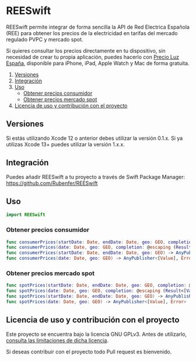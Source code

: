 # REESwift

REESwift permite integrar de forma sencilla la API de Red Electrica Española (REE) para obtener los precios de la electricidad en tarifas del mercado regulado PVPC y mercado spot.

Si quieres consultar los precios directamente en tu dispositivo, sin necesidad de crear tu propia aplicación, puedes hacerlo con [Precio Luz España](https://apps.apple.com/es/app/precio-luz-españa/id1487330692), disponible para iPhone, iPad, Apple Watch y Mac de forma gratuita. 

1. [Versiones](#versiones)
2. [Integración](#integración)
3. [Uso](#uso)
    - [Obtener precios consumidor](#obtener-precios-consumidor)
    - [Obtener precios mercado spot](#obtener-precios-mercado-spot)
4. [Licencia de uso y contribución con el proyecto](#licencia-de-uso-y-contribución-con-el-proyecto)

## Versiones

Si estás utilizando Xcode 12 o anterior debes utilizar la versión 0.1.x.
Si ya utilizas Xcode 13+ puedes utilizar la versión 1.x.x.

## Integración

Puedes añadir REESwift a tu proyecto a través de Swift Package Manager: https://github.com/Rubenfer/REESwift

## Uso

```swift
import REESwift
```

### Obtener precios consumidor

```swift
func consumerPrices(startDate: Date, endDate: Date, geo: GEO, completion: @escaping (Result<[Value], Error>) -> Void)
func consumerPrices(date: Date, geo: GEO, completion: @escaping (Result<[Value], Error>) -> Void)
func consumerPrices(startDate: Date, endDate: Date, geo: GEO) -> AnyPublisher<[Value], Error>
func consumerPrices(date: Date, geo: GEO) -> AnyPublisher<[Value], Error>
```

### Obtener precios mercado spot

```swift
func spotPrices(startDate: Date, endDate: Date, geo: GEO, completion: @escaping (Result<[Value], Error>) -> Void)
func spotPrices(date: Date, geo: GEO, completion: @escaping (Result<[Value], Error>) -> Void)
func spotPrices(startDate: Date, endDate: Date, geo: GEO) -> AnyPublisher<[Value], Error>
func spotPrices(date: Date, geo: GEO) -> AnyPublisher<[Value], Error>
```

## Licencia de uso y contribución con el proyecto

Este proyecto se encuentra bajo la licencia GNU GPLv3. Antes de utilizarlo, [consulta las limitaciones de dicha licencia](https://github.com/Rubenfer/REESwift/blob/main/LICENSE).

Si deseas contribuir con el proyecto todo Pull request es bienvenido. 
